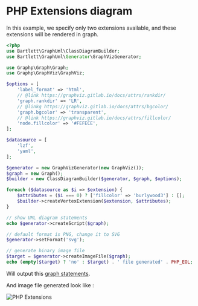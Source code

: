 <!-- markdownlint-disable MD013 -->
# PHP Extensions diagram

In this example, we specify only two extensions available, and these extensions will be rendered in graph.

```php
<?php
use Bartlett\GraphUml\ClassDiagramBuilder;
use Bartlett\GraphUml\Generator\GraphVizGenerator;

use Graphp\Graph\Graph;
use Graphp\GraphViz\GraphViz;

$options = [
    'label_format' => 'html',
    // @link https://graphviz.gitlab.io/docs/attrs/rankdir/
    'graph.rankdir' => 'LR',
    // @linkg https://graphviz.gitlab.io/docs/attrs/bgcolor/
    'graph.bgcolor' => 'transparent',
    // @link https://graphviz.gitlab.io/docs/attrs/fillcolor/
    'node.fillcolor' => '#FEFECE',
];

$datasource = [
    'lzf',
    'yaml',
];

$generator = new GraphVizGenerator(new GraphViz());
$graph = new Graph();
$builder = new ClassDiagramBuilder($generator, $graph, $options);

foreach ($datasource as $i => $extension) {
    $attributes = ($i === 0) ? ['fillcolor' => 'burlywood3'] : [];
    $builder->createVertexExtension($extension, $attributes);
}

// show UML diagram statements
echo $generator->createScript($graph);

// default format is PNG, change it to SVG
$generator->setFormat('svg');

// generate binary image file
$target = $generator->createImageFile($graph);
echo (empty($target) ? 'no' : $target) . ' file generated' . PHP_EOL;
```

Will output this [graph statements](../assets/images/php-extensions.html.gv).

And image file generated look like :

![PHP Extensions](../assets/images/php-extensions.graphviz.svg)
